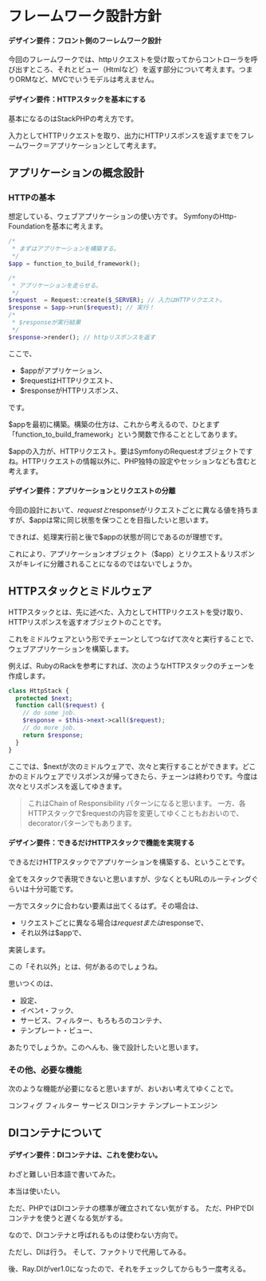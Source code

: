 フレームワーク設計方針
==================

#### デザイン要件：フロント側のフーレムワーク設計

今回のフレームワークでは、httpリクエストを受け取ってからコントローラを呼び出すところ、それとビュー（Htmlなど）を返す部分について考えます。つまりORMなど、MVCでいうモデルは考えません。

#### デザイン要件：HTTPスタックを基本にする

基本になるのはStackPHPの考え方です。

入力としてHTTPリクエストを取り、出力にHTTPリスポンスを返すまでをフレームワーク＝アプリケーションとして考えます。


アプリケーションの概念設計
----------------

### HTTPの基本

想定している、ウェブアプリケーションの使い方です。
SymfonyのHttp-Foundationを基本に考えます。

```php
/*
 * まずはアプリケーションを構築する。
 */
$app = function_to_build_framework();

/*
 * アプリケーションを走らせる。
 */
$request  = Request::create($_SERVER); // 入力はHTTPリクエスト。
$response = $app->run($request); // 実行！
/*
 * $responseが実行結果
 */
$response->render(); // httpリスポンスを返す
```

ここで、
*   $appがアプリケーション、
*   $requestはHTTPリクエスト、
*   $responseがHTTPリスポンス、

です。

$appを最初に構築。構築の仕方は、これから考えるので、ひとまず「function_to_build_framework」という関数で作ることとしてあります。

$appの入力が、HTTPリクエスト。要はSymfonyのRequestオブジェクトですね。HTTPリクエストの情報以外に、PHP独特の設定やセッションなども含むと考えます。

#### デザイン要件：アプリケーションとリクエストの分離

今回の設計において、$requestと$responseがリクエストごとに異なる値を持ちますが、$appは常に同じ状態を保つことを目指したいと思います。

できれば、処理実行前と後で$appの状態が同じであるのが理想です。

これにより、アプリケーションオブジェクト（$app）とリクエスト＆リスポンスがキレイに分離されることになるのではないでしょうか。


HTTPスタックとミドルウェア
----------------------

HTTPスタックとは、先に述べた、入力としてHTTPリクエストを受け取り、HTTPリスポンスを返すオブジェクトのことです。

これをミドルウェアという形でチェーンとしてつなげて次々と実行することで、ウェブアプリケーションを構築します。

例えば、RubyのRackを参考にすれば、次のようなHTTPスタックのチェーンを作成します。

```php
class HttpStack {
  protected $next;
  function call($request) {
    // do some job.
    $response = $this->next->call($request);
    // do more job.
    return $response;
  }
}
```

ここでは、$nextが次のミドルウェアで、次々と実行することができます。どこかのミドルウェアでリスポンスが帰ってきたら、チェーンは終わりです。今度は次々とリスポンスを返してゆきます。

> これはChain of Responsibility パターンになると思います。
> 一方、各HTTPスタックで$requestの内容を変更してゆくこともおおいので、decoratorパターンでもあります。

#### デザイン要件：できるだけHTTPスタックで機能を実現する

できるだけHTTPスタックでアプリケーションを構築する、ということです。

全てをスタックで表現できないと思いますが、少なくともURLのルーティングぐらいは十分可能です。

一方でスタックに合わない要素は出てくるはず。その場合は、
*   リクエストごとに異なる場合は$requestまたは$responseで、
*   それ以外は$appで、

実装します。

この「それ以外」とは、何があるのでしょうね。

思いつくのは、
*   設定、
*   イベンt・フック、
*   サービス、フィルター、もろもろのコンテナ、
*   テンプレート・ビュー、

あたりでしょうか。このへんも、後で設計したいと思います。


### その他、必要な機能

次のような機能が必要になると思いますが、おいおい考えてゆくことで。

コンフィグ
フィルター
サービス
DIコンテナ
テンプレートエンジン


DIコンテナについて
---------------

#### デザイン要件：DIコンテナは、これを使わない。

わざと難しい日本語で書いてみた。

本当は使いたい。

ただ、PHPではDIコンテナの標準が確立されてない気がする。
ただ、PHPでDIコンテナを使うと遅くなる気がする。

なので、DIコンテナと呼ばれるものは使わない方向で。

ただし、DIは行う。
そして、ファクトリで代用してみる。

後、Ray.DIがver1.0になったので、それをチェックしてからもう一度考える。

